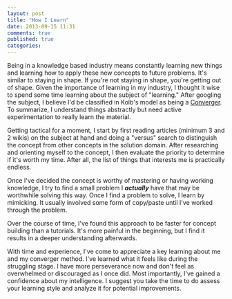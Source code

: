 ```yaml
---
layout: post
title: "How I Learn"
date: 2013-09-15 11:31
comments: true
published: true
categories:
---
```


Being in a knowledge based industry means constantly learning new things
and learning how to apply these new concepts to future problems.
It's similar to staying in shape.  If you're not staying in shape, you're
getting out of shape.  Given the importance of learning in my industry, I
thought it wise to spend some time learning about the subject of "learning."
After googling the subject, I believe I'd be classified in Kolb's model
as being a [Converger](http://en.wikipedia.org/wiki/Learning_style).  To summarize,
I understand things abstractly but need active experimentation to really learn
the material.

Getting tactical for a moment, I start by first reading articles
(minimum 3 and 2 wikis) on the subject at hand and doing a "versus" search to distinguish the concept
from other concepts in the solution domain.  After researching and orienting myself
to the concept, I then evaluate the priority to determine if it's worth my time.
After all, the list of things that interests me is practically endless.

Once I've decided the concept is worthy of mastering or having working knowledge,
I try to find a small problem I ***actually*** have that may be worthwhile solving this way.
Once I find a problem to solve, I learn by mimicking.  It usually involved some form of
copy/paste until I've worked through the problem.

Over the course of time, I've found this approach to be faster for concept building
than a tutorials.  It's more painful in the beginning, but I find it results in
a deeper understanding afterwards.

With time and experience, I've come to appreciate a key learning about me and
my converger method.  I've learned what it feels like during the struggling
stage.  I have more perseverance now and don't feel as overwhelmed or discouraged
as I once did.  Most importantly, I've gained a confidence about my intelligence.
I suggest you take the time to do assess your learning style and analyze it for
potential improvements.